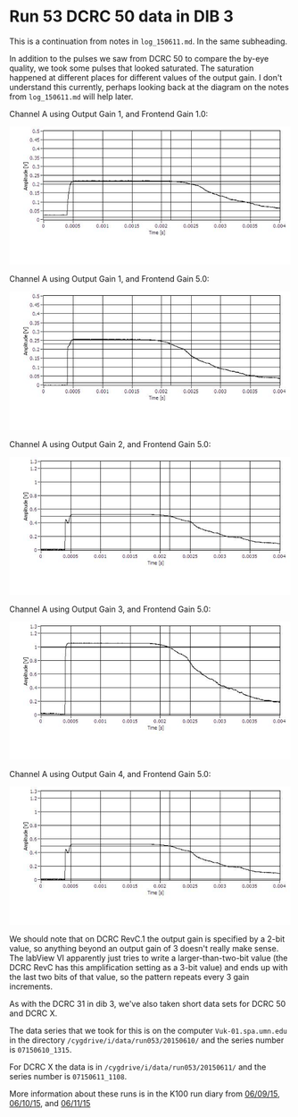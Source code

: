 Run 53 DCRC 50 data in DIB 3
============================

This is a continuation from notes in `log_150611.md`. In the same subheading.

In addition to the pulses we saw from DCRC 50 to compare the by-eye quality, we took some pulses
that looked saturated.  The saturation happened at different places for different values of the
output gain.  I don't understand this currently, perhaps looking back at the diagram on the notes
from `log_150611.md` will help later. 

Channel A using Output Gain 1, and Frontend Gain 1.0:

![Channel A Saturation](figures/DIB3_DCRC_50_PA_FG1_OG1_DOn028_T150_sat.JPG)

Channel A using Output Gain 1, and Frontend Gain 5.0:

![Channel A Saturation](figures/DIB3_DCRC_50_PA_FG5_OG1_DOn028_T250_sat.JPG)

Channel A using Output Gain 2, and Frontend Gain 5.0:

![Channel A Saturation](figures/DIB3_DCRC_50_PA_FG5_OG2_DOn028_T250_sat.JPG)

Channel A using Output Gain 3, and Frontend Gain 5.0:

![Channel A Saturation](figures/DIB3_DCRC_50_PA_FG5_OG3_DOn028_T250_sat.JPG)

Channel A using Output Gain 4, and Frontend Gain 5.0:

![Channel A Saturation](figures/DIB3_DCRC_50_PA_FG5_OG4_DOp028_T250_sat.JPG)

We should note that on DCRC RevC.1 the output gain is specified by a 2-bit value, so anything
beyond an output gain of 3 doesn't really make sense.  The labView VI apparently just tries to
write a larger-than-two-bit value (the DCRC RevC has this amplification setting as a 3-bit value)
and ends up with the last two bits of that value, so the pattern repeats every 3 gain increments. 

As with the DCRC 31 in dib 3, we've also taken short data sets for DCRC 50 and DCRC X.  

The data series that we took for this is on the computer `Vuk-01.spa.umn.edu` in the directory
`/cygdrive/i/data/run053/20150610/` and the series number is `07150610_1315`.

For DCRC X the data is in `/cygdrive/i/data/run053/20150611/` and the series number is `07150611_1108`.

More information about these runs is in the K100 run diary from
[06/09/15](https://zzz.physics.umn.edu/cdms/doku.php?id=cdms:k100:run_diary:20150609),
[06/10/15](https://zzz.physics.umn.edu/cdms/doku.php?id=cdms:k100:run_diary:20150610), and
[06/11/15](https://zzz.physics.umn.edu/cdms/doku.php?id=cdms:k100:run_diary:20150611)
